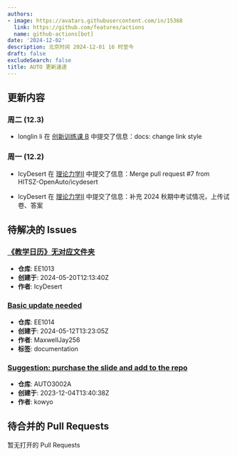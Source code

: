 ```yaml
---
authors:
- image: https://avatars.githubusercontent.com/in/15368
  link: https://github.com/features/actions
  name: github-actions[bot]
date: '2024-12-02'
description: 北京时间 2024-12-01 16 时至今
draft: false
excludeSearch: false
title: AUTO 更新速递
---
```


## 更新内容

### 周二 (12.3)

- longlin li 在 [创新训练课 B](https://github.com/HITSZ-OpenAuto/AUTO2003B) 中提交了信息：docs: change link style

### 周一 (12.2)

- IcyDesert 在 [理论力学Ⅱ](https://github.com/HITSZ-OpenAuto/EMEC1002) 中提交了信息：Merge pull request #7 from HITSZ-OpenAuto/icydesert

- IcyDesert 在 [理论力学Ⅱ](https://github.com/HITSZ-OpenAuto/EMEC1002) 中提交了信息：补充 2024 秋期中考试情况，上传试卷、答案

## 待解决的 Issues

### [《教学日历》无对应文件夹](https://github.com/HITSZ-OpenAuto/EE1013/issues/3)

- **仓库**: EE1013
- **创建于**: 2024-05-20T12:13:40Z
- **作者**: IcyDesert

### [Basic update needed](https://github.com/HITSZ-OpenAuto/EE1014/issues/1)

- **仓库**: EE1014
- **创建于**: 2024-05-12T13:23:05Z
- **作者**: MaxwellJay256
- **标签**: documentation

### [Suggestion: purchase the slide and add to the repo](https://github.com/HITSZ-OpenAuto/AUTO3002A/issues/1)

- **仓库**: AUTO3002A
- **创建于**: 2023-12-04T13:40:38Z
- **作者**: kowyo

## 待合并的 Pull Requests

暂无打开的 Pull Requests
